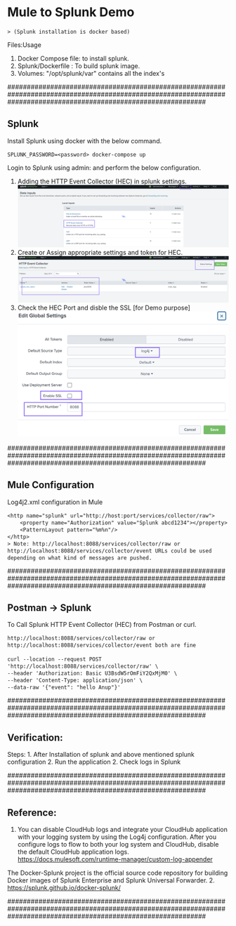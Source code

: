 # Mule to Splunk Demo 
    > (Splunk installation is docker based)

Files:Usage
1. Docker Compose file: to install splunk. 
2. Splunk/Dockerfile : To build splunk image. 
3. Volumes: "/opt/splunk/var" contains all the index's

###################################################################################################################################################################

## Splunk
Install Splunk using docker with the below command. 

    SPLUNK_PASSWORD=<password> docker-compose up

Login to Splunk using admin:<password> and perform the below configuration.
1. Adding the HTTP Event Collector (HEC) in splunk settings.
 ![Splunk-settings](Images/Add_HEC.png)
2. Create or Assign appropriate settings and token for HEC.
 ![HEC-settings](Images/Add_HEC_DETAILS.png)
3. Check the HEC Port and disble the SSL [for Demo purpose]
 ![Global-settings](Images/Add_GLOBAL_SETTINGS.png)

###################################################################################################################################################################

## Mule Configuration
Log4j2.xml configuration in Mule

    <http name="splunk" url="http://host:port/services/collector/raw">
        <property name="Authorization" value="Splunk abcd1234"></property>
        <PatternLayout pattern="%m%n"/>
    </http>
    > Note: http://localhost:8088/services/collector/raw or http://localhost:8088/services/collector/event URLs could be used depending on what kind of messages are pushed.

###################################################################################################################################################################

## Postman -> Splunk
To Call Splunk HTTP Event Collector (HEC) from Postman or curl.

    http://localhost:8088/services/collector/raw or http://localhost:8088/services/collector/event both are fine

    curl --location --request POST 'http://localhost:8088/services/collector/raw' \
    --header 'Authorization: Basic U3BsdW5rOmFiY2QxMjM0' \
    --header 'Content-Type: application/json' \
    --data-raw '{"event": "hello Anup"}'
    
###################################################################################################################################################################

## Verification:
Steps:
    1. After Installation of splunk and above mentioned splunk configuration
    2. Run the application
    2. Check logs in Splunk

###################################################################################################################################################################

## Reference: 
1. You can disable CloudHub logs and integrate your CloudHub application with your logging system by using the Log4j configuration. After you configure logs to flow to both your log system and CloudHub, disable the default CloudHub application logs.
    https://docs.mulesoft.com/runtime-manager/custom-log-appender

The Docker-Splunk project is the official source code repository for building Docker images of Splunk Enterprise and Splunk Universal Forwarder.
2. https://splunk.github.io/docker-splunk/

###################################################################################################################################################################